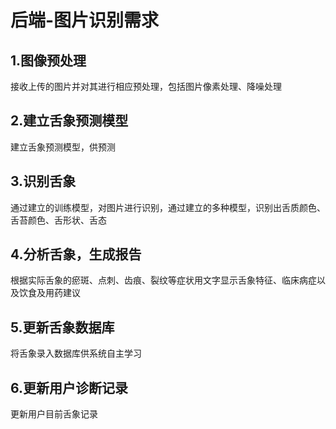 # 后端-图片识别需求
## 1.图像预处理
接收上传的图片并对其进行相应预处理，包括图片像素处理、降噪处理
## 2.建立舌象预测模型
建立舌象预测模型，供预测
## 3.识别舌象
通过建立的训练模型，对图片进行识别，通过建立的多种模型，识别出舌质颜色、舌苔颜色、舌形状、舌态
## 4.分析舌象，生成报告
根据实际舌象的瘀斑、点刺、齿痕、裂纹等症状用文字显示舌象特征、临床病症以及饮食及用药建议
## 5.更新舌象数据库
将舌象录入数据库供系统自主学习
## 6.更新用户诊断记录
更新用户目前舌象记录